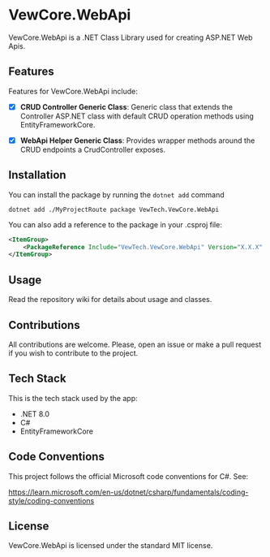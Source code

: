 # VewCore.WebApi

VewCore.WebApi is a .NET Class Library used for creating ASP.NET Web Apis.

## Features

Features for VewCore.WebApi include:

- [x] **CRUD Controller Generic Class**: Generic class that extends the Controller ASP.NET class with default CRUD operation methods using EntityFrameworkCore.

- [x] **WebApi Helper Generic Class**: Provides wrapper methods around the CRUD endpoints a CrudController exposes.

## Installation

You can install the package by running the `dotnet add` command

```Shell
dotnet add ./MyProjectRoute package VewTech.VewCore.WebApi
```

You can also add a reference to the package in your .csproj file:

```XML
<ItemGroup>
    <PackageReference Include="VewTech.VewCore.WebApi" Version="X.X.X" />
</ItemGroup>
```

## Usage

Read the repository wiki for details about usage and classes.

## Contributions

All contributions are welcome. Please, open an issue or make a pull request if you wish to contribute to the project.

## Tech Stack

This is the tech stack used by the app:
- .NET 8.0
- C#
- EntityFrameworkCore

## Code Conventions

This project follows the official Microsoft code conventions for C#. See:

https://learn.microsoft.com/en-us/dotnet/csharp/fundamentals/coding-style/coding-conventions

## License

VewCore.WebApi is licensed under the standard MIT license.